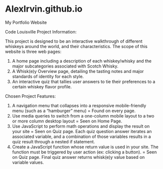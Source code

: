 # AlexIrvin.github.io
My Portfolio Website

Code Louisville Project Information:

This project is designed to be an interactive walkthrough of different whiskeys around the world, and their characteristics.
The scope of this website is three web pages:
  1. A home page including a description of each whiskey/whisky and the major subcategories associated with Scotch Whisky.
  2. A Whisk(e)y Overview page, detailing the tasting notes and major standards of identity for each style.
  3. An interactive quiz that tallies user answers to tie their preferences to a certain whiskey flavor profile.
  
  Chosen Project Features:
  1. A navigation menu that collapses into a responsive mobile-friendly menu (such as a “hamburger” menu) = Found on every page.
  2. Use media queries to switch from a one-column mobile layout to a two or more column desktop layout = Seen on Home Page.
  3. Use JavaScript to perform math operations and display the result on your site = Seen on Quiz page. Each quiz question answer iterates an associated variable, and a combination of those variables results in a quiz result through a nested if statement.
  4. Create a JavaScript function whose return value is used in your site. The function must be triggered by user action (ex: clicking a button). = Seen on Quiz page. Final quiz answer returns whisk(e)y value based on variable values.
